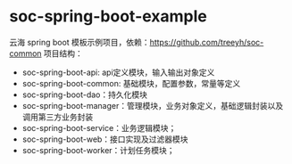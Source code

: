 # soc-spring-boot-example
云海 spring boot 模板示例项目，依赖：https://github.com/treeyh/soc-common
项目结构：
* soc-spring-boot-api: api定义模块，输入输出对象定义
* soc-spring-boot-common: 基础模块，配置参数，常量等定义
* soc-spring-boot-dao：持久化模块
* soc-spring-boot-manager：管理模块，业务对象定义，基础逻辑封装以及调用第三方业务封装
* soc-spring-boot-service：业务逻辑模块；
* soc-spring-boot-web：接口实现及过滤器模块
* soc-spring-boot-worker：计划任务模块；

